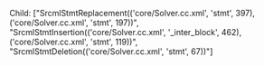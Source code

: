 Child: ["SrcmlStmtReplacement(('core/Solver.cc.xml', 'stmt', 397), ('core/Solver.cc.xml', 'stmt', 197))", "SrcmlStmtInsertion(('core/Solver.cc.xml', '_inter_block', 462), ('core/Solver.cc.xml', 'stmt', 119))", "SrcmlStmtDeletion(('core/Solver.cc.xml', 'stmt', 67))"]